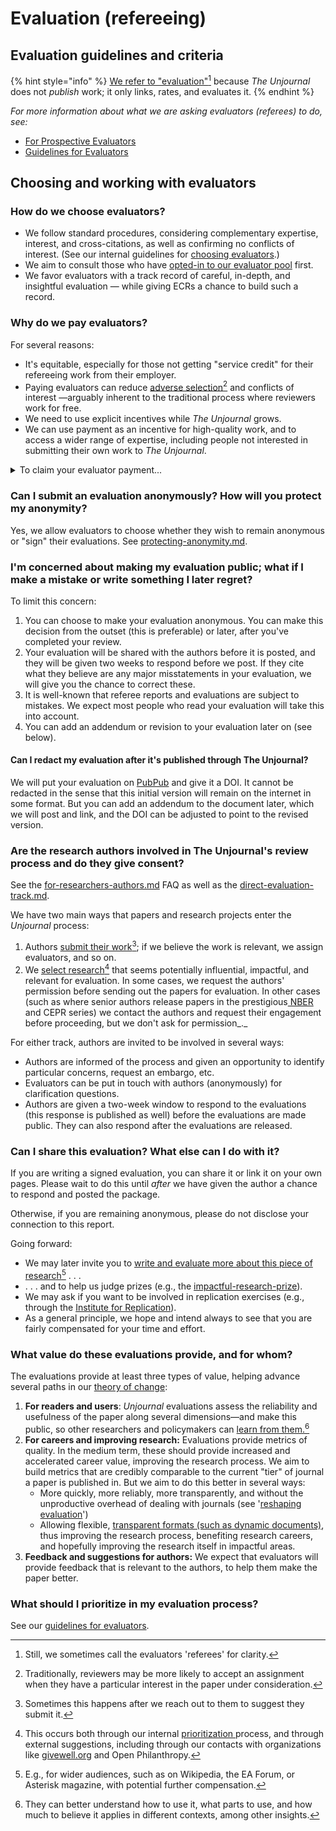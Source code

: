 # Evaluation (refereeing)

## Evaluation guidelines and criteria

{% hint style="info" %}
[We refer to "evaluation"](#user-content-fn-1)[^1] because _The Unjournal_ does not _publish_ work; it only links, rates, and evaluates it.
{% endhint %}

_For more information about what we are asking evaluators (referees) to do, see:_&#x20;

* [For Prospective Evaluators](../policies-projects-evaluation-workflow/evaluation/for-prospective-evaluators.md)
* [Guidelines for Evaluators](../policies-projects-evaluation-workflow/evaluation/guidelines-for-evaluators/)

## Choosing and working with evaluators

### How do we choose evaluators?

* We follow standard procedures, considering complementary expertise, interest, and cross-citations, as well as confirming no conflicts of interest. (See our internal guidelines for [choosing evaluators](../management-tech-details-discussion/management-process/choosing-evaluators/).)
* We aim to consult those who have [opted-in to our evaluator pool](../readme-1/call-for-participants-research/) first.
* We favor evaluators with a track record of careful, in-depth, and insightful evaluation — while giving ECRs a chance to build such a record.

### Why do we pay evaluators?

For several reasons:

* It's equitable, especially for those not getting "service credit" for their refereeing work from their employer.
* Paying evaluators can reduce [adverse selection](#user-content-fn-2)[^2] and conflicts of interest —arguably inherent to the traditional process where reviewers work for free.
* We need to use explicit incentives while _The Unjournal_ grows.
* We can use payment as an incentive for high-quality work, and to access a wider range of expertise, including people not interested in submitting their own work to _The Unjournal_.

<details>

<summary>To claim your evaluator payment...</summary>

[#submitting-and-paying-expenses-claims](../management-tech-details-discussion/fiscal-hosting-and-expenses.md#submitting-and-paying-expenses-claims "mention")

</details>

### **Can I submit an evaluation anonymously? How will you protect my anonymity?**

Yes, we allow evaluators to choose whether they wish to remain anonymous or "sign" their evaluations. See [protecting-anonymity.md](../policies-projects-evaluation-workflow/evaluation/protecting-anonymity.md "mention").

### I'm concerned about making my evaluation public; what if I make a mistake or write something I later regret?

To limit this concern:

1. You can choose to make your evaluation anonymous. You can make this decision from the outset (this is preferable) or later, after you've completed your review.
2. Your evaluation will be shared with the authors before it is posted, and they will be given two weeks to respond before we post. If they cite what they believe are any major misstatements in your evaluation, we will give you the chance to correct these.
3. It is well-known that referee reports and evaluations are subject to mistakes. We expect most people who read your evaluation will take this into account.
4. You can add an addendum or revision to your evaluation later on (see below).

#### Can I redact my evaluation after it's published through The Unjournal?

We will put your evaluation on [PubPub](https://unjournal.pubpub.org) and give it a DOI. It cannot be redacted in the sense that this initial version will remain on the internet in some format. But you can add an addendum to the document later, which we will post and link, and the DOI can be adjusted to point to the revised version.

### Are the research authors involved in The Unjournal's review process and do they give consent?

See the [for-researchers-authors.md](for-researchers-authors.md "mention") FAQ as well as the [direct-evaluation-track.md](../policies-projects-evaluation-workflow/considering-projects/direct-evaluation-track.md "mention").

We have two main ways that papers and research projects enter the _Unjournal_ process:

1. Authors [submit their work](#user-content-fn-3)[^3]; if we believe the work is relevant, we assign evaluators, and so on.
2. We [select research](#user-content-fn-4)[^4] that seems potentially influential, impactful, and relevant for evaluation. In some cases, we request the authors' permission before sending out the papers for evaluation. In other cases (such as where senior authors release papers in the prestigious[ NBER ](https://www.nber.org/papers?page=1\&perPage=50\&sortBy=public\_date)and CEPR series) we contact the authors and request their engagement before proceeding, but we don't ask for permission_._&#x20;

For either track, authors are invited to be involved in several ways:

* Authors are informed of the process and given an opportunity to identify particular concerns, request an embargo, etc.
* Evaluators can be put in touch with authors (anonymously) for clarification questions.
* Authors are given a two-week window to respond to the evaluations (this response is published as well) before the evaluations are made public. They can also respond after the evaluations are released.

### Can I share this evaluation? What else can I do with it?

If you are writing a signed evaluation, you can share it or link it on your own pages. Please wait to do this until _after_ we have given the author a chance to respond and posted the package.

Otherwise, if you are remaining anonymous, please do not disclose your connection to this report.

Going forward:

* We may later invite you to [write and evaluate more about this piece of research](#user-content-fn-5)[^5] . . .
* . . . and to help us judge prizes (e.g., the [impactful-research-prize](../readme-1/call-for-participants-research/impactful-research-prize/ "mention")).
* We may ask if you want to be involved in replication exercises (e.g., through the [Institute for Replication](https://i4replication.org/)).
* As a general principle, we hope and intend always to see that you are fairly compensated for your time and effort.

### **What value do these evaluations provide, and for whom?**

The evaluations provide at least three types of value, helping advance several paths in our [theory of change](../benefits-and-features/global-priorities-theory-of-change/):

1. **For readers and users**: _Unjournal_ evaluations assess the reliability and usefulness of the paper along several dimensions—and make this public, so other researchers and policymakers can [learn from them.](#user-content-fn-6)[^6]
2. **For careers and improving research:** Evaluations provide metrics of quality. In the medium term, these should provide increased and accelerated career value, improving the research process. We aim to build metrics that are credibly comparable to the current "tier" of journal a paper is published in. But we aim to do this better in several ways:
   * More quickly, more reliably, more transparently, and without the unproductive overhead of dealing with journals (see '[reshaping evaluation](../benefits-and-features/costs-of-playing-the-publication-game.md)')
   * Allowing flexible, [transparent formats (such as dynamic documents)](../benefits-and-features/dynamic-documents-vs-living-projects/), thus improving the research process, benefiting research careers, and hopefully improving the research itself in impactful areas.
3. **Feedback and suggestions for authors:** We expect that evaluators will provide feedback that is relevant to the authors, to help them make the paper better.

### What should I prioritize in my evaluation process?

See our [guidelines for evaluators](../policies-projects-evaluation-workflow/evaluation/guidelines-for-evaluators/).





[^1]: Still, we sometimes call the evaluators 'referees' for clarity.

[^2]: Traditionally, reviewers may be more likely to accept an assignment when they have a particular interest in the paper under consideration.

[^3]: Sometimes this happens after we reach out to them to suggest they submit it.

[^4]: This occurs both through our internal [prioritization ](../policies-projects-evaluation-workflow/considering-projects/process-prioritizing-research/)process, and through external suggestions, including through our contacts with organizations like [givewell.org](https://givewell.org/) and Open Philanthropy.

[^5]: E.g., for wider audiences, such as on Wikipedia, the EA Forum, or Asterisk magazine, with potential further compensation.

[^6]: They can better understand how to use it, what parts to use, and how much to believe it applies in different contexts, among other insights.
